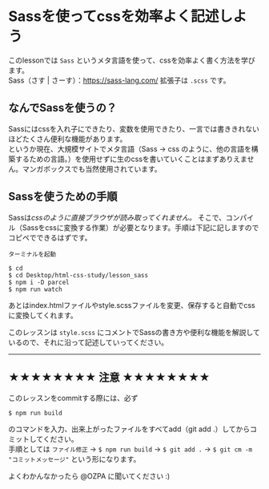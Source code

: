 # Sassを使ってcssを効率よく記述しよう

このlessonでは `Sass` というメタ言語を使って、cssを効率よく書く方法を学びます。  
Sass（さす | さーす）：https://sass-lang.com/ 拡張子は `.scss` です。

## なんでSassを使うの？

Sassにはcssを入れ子にできたり、変数を使用できたり、一言では書ききれないほどたくさん便利な機能があります。  
というか現在、大規模サイトでメタ言語（Sass -> css のように、他の言語を構築するための言語。）を使用せずに生のcssを書いていくことはまずありえません。マンガボックスでも当然使用されています。

## Sassを使うための手順

Sassは*cssのように直接ブラウザが読み取ってくれません。* そこで、コンパイル（Sassをcssに変換する作業）が必要となります。手順は下記に記しますのでコピペでできるはずです。

```
ターミナルを起動

$ cd
$ cd Desktop/html-css-study/lesson_sass
$ npm i -D parcel
$ npm run watch
```

あとはindex.htmlファイルやstyle.scssファイルを変更、保存すると自動でcssに変換してくれます。

このレッスンは `style.scss` にコメントでSassの書き方や便利な機能を解説しているので、それに沿って記述していってください。

---

## ★★★★★★★★ 注意 ★★★★★★★★

このレッスンをcommitする際には、必ず

```
$ npm run build
```

のコマンドを入力、出来上がったファイルをすべてadd（git add .）してからコミットしてください。  
手順としては `ファイル修正` -> `$ npm run build` -> `$ git add .` -> `$ git cm -m "コミットメッセージ"` という形になります。


よくわかんなかったら @OZPA に聞いてください :)